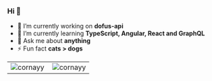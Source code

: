 <table align="center">
    <tr valign="top">
      <td valign="middle" border="none">
        <img align="left" src="https://github-readme-stats.vercel.app/api/top-langs/?username=cornayy&layout=compact&hide=html" alt="cornayy" />
      </td>
      <td valign="middle" border="none">
        <img align="center" src="https://github-readme-stats.vercel.app/api?username=cornayy&show_icons=true" alt="cornayy" />
      </td>
  </tr>

###     Hi 👋

- 🔭 I’m currently working on **dofus-api**
- 🌱 I’m currently learning **TypeScript, Angular, React and GraphQL**
- 💬 Ask me about **anything**
- ⚡ Fun fact **cats > dogs**
